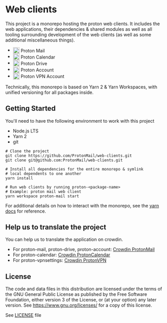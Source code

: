 # Web clients

This project is a monorepo hosting the proton web clients. It includes the web applications, their dependencies & shared modules as well as all tooling surrounding development of the web clients (as well as some additional miscellaneous things).

-   <img src="./applications/mail/src/assets/mail.svg" style="vertical-align: middle" height="20" width="20" /> <span style="vertical-align: middle; display: inline-block">Proton Mail</span>
-   <img src="./applications/calendar/src/assets/protoncalendar.svg" style="vertical-align: middle" height="20" width="20" /> <span style="vertical-align: middle; display: inline-block">Proton Calendar</span>
-   <img src="./applications/drive/src/assets/protondrive.svg" style="vertical-align: middle" height="20" width="20" /> <span style="vertical-align: middle; display: inline-block">Proton Drive</span>
-   <img src="./applications/account/src/assets/protonaccount.svg" style="vertical-align: middle" height="20" width="20" /> <span style="vertical-align: middle; display: inline-block">Proton Account</span>
-   <img src="./applications/vpn-settings/src/assets/vpn.svg" style="vertical-align: middle" height="20" width="20" /> <span style="vertical-align: middle; display: inline-block">Proton VPN Account</span>

Technically, this monorepo is based on Yarn 2 & Yarn Workspaces, with unified versioning for all packages inside.

## Getting Started

You'll need to have the following environment to work with this project

-   Node.js LTS
-   Yarn 2
-   git

```shell
# Clone the project
git clone https://github.com/ProtonMail/web-clients.git
git clone git@github.com:ProtonMail/web-clients.git

# Install all dependencies for the entire monorepo & symlink
# local dependents to one another
yarn install

# Run web clients by running proton-<package-name>
# Example: proton mail web client
yarn workspace proton-mail start
```

For additional details on how to interact with the monorepo, see the [yarn docs](https://yarnpkg.com/) for reference.

## Help us to translate the project

You can help us to translate the application on crowdin.

-   For proton-mail, proton-drive, proton-account: [Crowdin ProtonMail](https://crowdin.com/project/protonmail)
-   For proton-calendar: [Crowdin ProtonCalendar](https://crowdin.com/project/proton-test-3)
-   For proton-vpnsettings: [Crowdin ProtonVPN](https://crowdin.com/project/protonvpn)

## License

The code and data files in this distribution are licensed under the terms of the GNU General Public License as published by the Free Software Foundation, either version 3 of the License, or (at your option) any later version. See https://www.gnu.org/licenses/ for a copy of this license.

See [LICENSE](LICENSE) file
